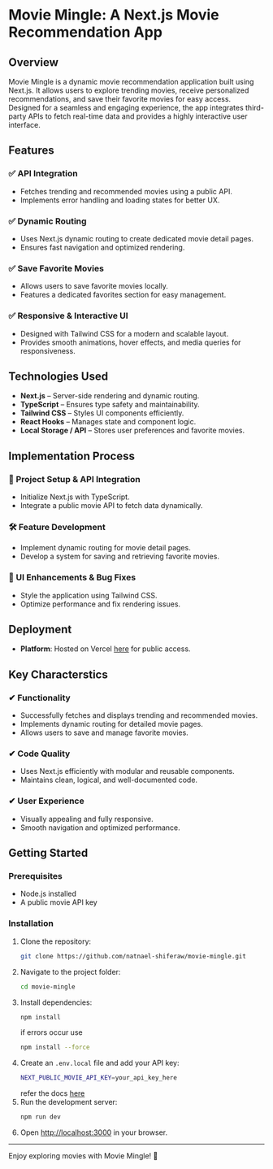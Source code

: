 # Movie Mingle: A Next.js Movie Recommendation App

## Overview
Movie Mingle is a dynamic movie recommendation application built using Next.js. It allows users to explore trending movies, receive personalized recommendations, and save their favorite movies for easy access. Designed for a seamless and engaging experience, the app integrates third-party APIs to fetch real-time data and provides a highly interactive user interface.

## Features
### ✅ API Integration
- Fetches trending and recommended movies using a public API.
- Implements error handling and loading states for better UX.

### ✅ Dynamic Routing
- Uses Next.js dynamic routing to create dedicated movie detail pages.
- Ensures fast navigation and optimized rendering.

### ✅ Save Favorite Movies
- Allows users to save favorite movies locally.
- Features a dedicated favorites section for easy management.

### ✅ Responsive & Interactive UI
- Designed with Tailwind CSS for a modern and scalable layout.
- Provides smooth animations, hover effects, and media queries for responsiveness.

## Technologies Used
- **Next.js** – Server-side rendering and dynamic routing.
- **TypeScript** – Ensures type safety and maintainability.
- **Tailwind CSS** – Styles UI components efficiently.
- **React Hooks** – Manages state and component logic.
- **Local Storage / API** – Stores user preferences and favorite movies.

## Implementation Process
### 🚀 Project Setup & API Integration
- Initialize Next.js with TypeScript.
- Integrate a public movie API to fetch data dynamically.

### 🛠 Feature Development
- Implement dynamic routing for movie detail pages.
- Develop a system for saving and retrieving favorite movies.

### 🎨 UI Enhancements & Bug Fixes
- Style the application using Tailwind CSS.
- Optimize performance and fix rendering issues.

## Deployment
- **Platform**: Hosted on Vercel [here](https://movie-mingle-pi.vercel.app/)  for public access.

## Key Characterstics
### ✔ Functionality
- Successfully fetches and displays trending and recommended movies.
- Implements dynamic routing for detailed movie pages.
- Allows users to save and manage favorite movies.

### ✔ Code Quality
- Uses Next.js efficiently with modular and reusable components.
- Maintains clean, logical, and well-documented code.

### ✔ User Experience
- Visually appealing and fully responsive.
- Smooth navigation and optimized performance.

## Getting Started
### Prerequisites
- Node.js installed
- A public movie API key

### Installation
1. Clone the repository:
   ```sh
   git clone https://github.com/natnael-shiferaw/movie-mingle.git
   ```
2. Navigate to the project folder:
   ```sh
   cd movie-mingle
   ```
3. Install dependencies:
   ```sh
   npm install
   ```
   if errors occur use
   ```sh
   npm install --force
   ```
4. Create an `.env.local` file and add your API key:
   ```sh
   NEXT_PUBLIC_MOVIE_API_KEY=your_api_key_here
   ```
   refer the docs [here](https://developer.themoviedb.org/docs/getting-started)
5. Run the development server:
   ```sh
   npm run dev
   ```
6. Open [http://localhost:3000](http://localhost:3000) in your browser.

---
Enjoy exploring movies with Movie Mingle! 🍿
